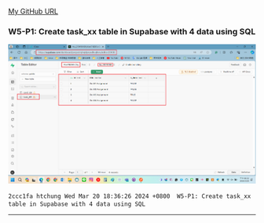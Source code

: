[My GitHub URL](https://github.com/Alex718296/1122-WP2-2N_69)

### W5-P1: Create task_xx table in Supabase with 4 data using SQL

![](w05-P1.png)

```
2ccc1fa htchung Wed Mar 20 18:36:26 2024 +0800  W5-P1: Create task_xx table in Supabase with 4 data using SQL
```

---
